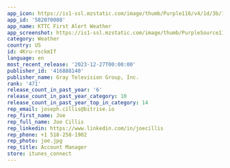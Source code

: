 ```yaml
---
app_icon: https://is1-ssl.mzstatic.com/image/thumb/Purple116/v4/1d/3b/1a/1d3b1a10-d07a-3790-4923-6f1a4f6c631c/AppIcon-1x_U007emarketing-0-4-0-85-220.jpeg/1024x1024bb.png
app_id: '582070088'
app_name: KTTC First Alert Weather
app_screenshot: https://is1-ssl.mzstatic.com/image/thumb/PurpleSource116/v4/7a/3c/3a/7a3c3ada-a602-ade4-5d4e-fc84c37a3c3a/57024448-786b-438e-849f-6f3fbd4aa84d_Simulator_Screen_Shot_-_11ProMax_-_2023-12-27_at_13.22.41.png/1242x2688bb.png
category: Weather
country: US
id: 4Kru-rsckmIf
language: en
most_recent_release: '2023-12-27T00:00:00'
publisher_id: '416888140'
publisher_name: Gray Television Group, Inc.
rank: '471'
release_count_in_past_year: '6'
release_count_in_past_year_category: 10
release_count_in_past_year_top_in_category: 14
rep_email: joseph.cillis@bitrise.io
rep_first_name: Joe
rep_full_name: Joe Cillis
rep_linkedin: https://www.linkedin.com/in/joecillis
rep_phone: +1 518-258-1902
rep_photo: joe.jpg
rep_title: Account Manager
store: itunes_connect
---
```

